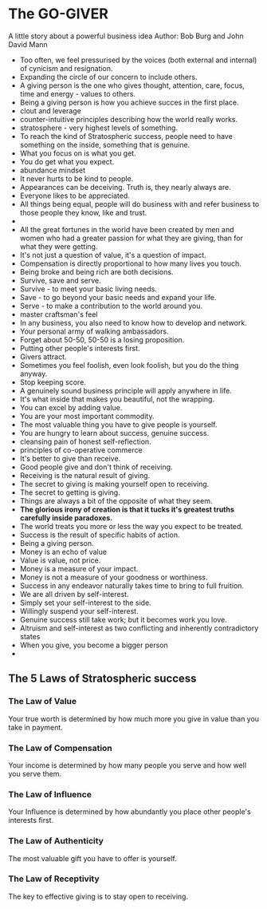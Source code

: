# The GO-GIVER
A little story about a powerful business idea
Author: Bob Burg and John David Mann

- Too often, we feel pressurised by the voices (both external and internal) of cynicism and resignation.
- Expanding the circle of our concern to include others.
- A giving person is the one who gives thought, attention, care, focus, time and energy - values to others.
- Being a giving person is how you achieve succes in the first place.
- clout and leverage
- counter-intuitive principles describing how the world really works.
- stratosphere - very highest levels of something.
- To reach the kind of Stratospheric success, people need to have something on the inside, something that is genuine.
- What you focus on is what you get.
- You do get what you expect.
- abundance mindset
- It never hurts to be kind to people.
- Appearances can be deceiving. Truth is, they nearly always are.
- Everyone likes to be appreciated.
- All things being equal, people will do business with and refer business to those people they know, like and trust.
-
- All the great fortunes in the world have been created by men and women who had a greater passion for what they are giving, than for what they were getting.
- It's not just a question of value, it's a question of impact.
- Compensation is directly proportional to how many lives you touch.
- Being broke and being rich are both decisions.
- Survive, save and serve.
- Survive - to meet your basic living needs.
- Save - to go beyond your basic needs and expand your life.
- Serve - to make a contribution to the world around you.
- master craftsman's feel
- In any business, you also need to know how to develop and network.
- Your personal army of walking ambassadors.
- Forget about 50-50, 50-50 is a losing proposition.
- Putting other people's interests first.
- Givers attract.
- Sometimes you feel foolish, even look foolish, but you do the thing anyway.
- Stop keeping score.
- A genuinely sound business principle will apply anywhere in life.
- It's what inside that makes you beautiful, not the wrapping.
- You can excel by adding value.
- You are your most important commodity.
- The most valuable thing you have to give people is yourself.
- You are hungry to learn about success, genuine success.
- cleansing pain of honest self-reflection.
- principles of co-operative commerce
- It's better to give than receive.
- Good people give and don't think of receiving.
- Receiving is the natural result of giving.
- The secret to giving is making yourself open to receiving.
- The secret to getting is giving.
- Things are always a bit of the opposite of what they seem.
- **The glorious irony of creation is that it tucks it's greatest truths carefully inside paradoxes.**
- The world treats you more or less the way you expect to be treated.
- Success is the result of specific habits of action.
- Being a giving person.
- Money is an echo of value
- Value is value, not price.
- Money is a measure of your impact.
- Money is not a measure of your goodness or worthiness.
- Success in any endeavor naturally takes time to bring to full fruition.
- We are all driven by self-interest.
- Simply set your self-interest to the side.
- Willingly suspend your self-interest.
- Genuine success still take work; but it becomes work you love.
- Altruism and self-interest as two conflicting and inherently contradictory states
- When you give, you become a bigger person
-

## The 5 Laws of Stratospheric success

### The Law of Value
Your true worth is determined by how much more you give in value than you take in payment.

### The Law of Compensation
Your income is determined by how many people you serve and how well you serve them.

### The Law of Influence
Your Influence is determined by how abundantly you place other people's interests first.

### The Law of Authenticity
The most valuable gift you have to offer is yourself.

### The Law of Receptivity
The key to effective giving is to stay open to receiving.
